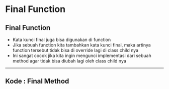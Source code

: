 # Final Function

## Final Function

- Kata kunci final juga bisa digunakan di function
- Jika sebuah function kita tambahkan kata kunci final, maka artinya function tersebut tidak bisa di override lagi di class child nya
- Ini sangat cocok jika kita ingin mengunci implementasi dari sebuah method agar tidak bisa diubah lagi oleh class child nya

---

## Kode : Final Method